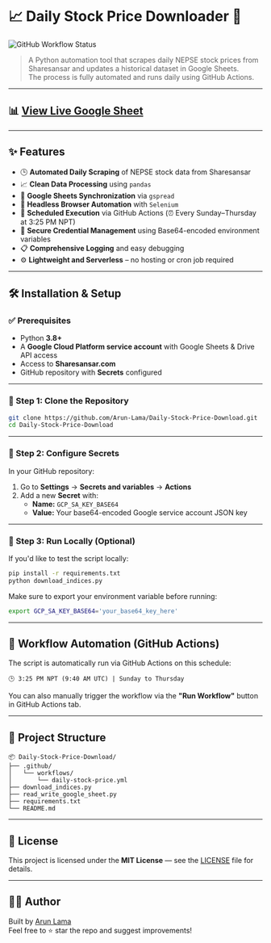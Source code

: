 # 📈 Daily Stock Price Downloader 🚀

![GitHub Workflow Status](https://github.com/Arun-Lama/Daily-Stock-Price-Download/actions/workflows/sheet-job.yml/badge.svg)

> A Python automation tool that scrapes daily NEPSE stock prices from Sharesansar and updates a historical dataset in Google Sheets.  
> The process is fully automated and runs daily using GitHub Actions.

---

## 📊 [View Live Google Sheet](https://docs.google.com/spreadsheets/d/1n_QX2H3HEM1wYbEQmHV4fYBwfDzd19sBEiOv4MBXrFo/edit?usp=sharing) <!-- 🔗 Replace `#` with the actual URL -->

---

## ✨ Features

- 🕒 **Automated Daily Scraping** of NEPSE stock data from Sharesansar
- 📈 **Clean Data Processing** using `pandas`
- 🔄 **Google Sheets Synchronization** via `gspread`
- 🤖 **Headless Browser Automation** with `Selenium`
- 📅 **Scheduled Execution** via GitHub Actions (⏰ Every Sunday–Thursday at 3:25 PM NPT)
- 🔐 **Secure Credential Management** using Base64-encoded environment variables
- 📋 **Comprehensive Logging** and easy debugging
- ⚙️ **Lightweight and Serverless** – no hosting or cron job required

---

## 🛠️ Installation & Setup

### ✅ Prerequisites

- Python **3.8+**
- A **Google Cloud Platform service account** with Google Sheets & Drive API access
- Access to **Sharesansar.com**
- GitHub repository with **Secrets** configured

---

### 🔁 Step 1: Clone the Repository

```bash
git clone https://github.com/Arun-Lama/Daily-Stock-Price-Download.git
cd Daily-Stock-Price-Download
```

---

### 🔑 Step 2: Configure Secrets

In your GitHub repository:

1. Go to **Settings** → **Secrets and variables** → **Actions**
2. Add a new **Secret** with:
   - **Name:** `GCP_SA_KEY_BASE64`
   - **Value:** Your base64-encoded Google service account JSON key

---

### 🧪 Step 3: Run Locally (Optional)

If you'd like to test the script locally:

```bash
pip install -r requirements.txt
python download_indices.py
```

Make sure to export your environment variable before running:

```bash
export GCP_SA_KEY_BASE64='your_base64_key_here'
```

---

## 🔄 Workflow Automation (GitHub Actions)

The script is automatically run via GitHub Actions on this schedule:

```
🕒 3:25 PM NPT (9:40 AM UTC) | Sunday to Thursday
```

You can also manually trigger the workflow via the **"Run Workflow"** button in GitHub Actions tab.

---

## 📁 Project Structure

```
📦 Daily-Stock-Price-Download/
├── .github/
│   └── workflows/
│       └── daily-stock-price.yml
├── download_indices.py
├── read_write_google_sheet.py
├── requirements.txt
└── README.md
```

---

## 🧾 License

This project is licensed under the **MIT License** — see the [LICENSE](LICENSE) file for details.

---

## 🙋‍♂️ Author

Built by [Arun Lama](https://github.com/Arun-Lama)  
Feel free to ⭐ star the repo and suggest improvements!

